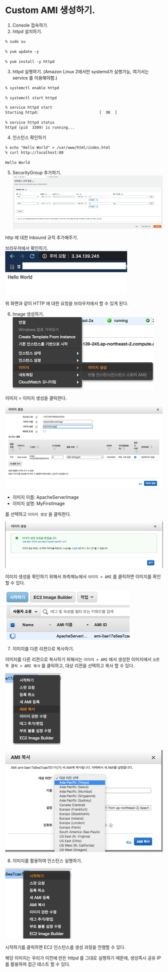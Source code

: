 # Custom AMI 생성하기. 

1. Console 접속하기. 
2. httpd 설치하기. 
```
% sudo su

% yum update -y

% yum install -y httpd
```
3. httpd 실행하기. (Amazon Linux 2에서만 systemd가 실행가능, 여기서는 service 를 이용해야함.)
```
% systemctl enable httpd

% systemctl start httpd
```

```
% service httpd start
Starting httpd:                           [  OK  ]

% service httpd status
httpd (pid  3309) is running...
```
4. 인스턴스 확인하기
```
% echo "Hello World" > /var/www/html/index.html
% curl http://localhost:80

Hello World
```
5. SecurityGroup 추가하기. 
![AMI01](imgs/AMI01.png) 

http 에 대한 Inbound 규칙 추가해주기. 

브라우저에서 확인하기. 
![AMI02](imgs/AMI02.png) 

위 화면과 같이 HTTP 에 대한 요청을 브라우저에서 할 수 있게 된다. 

6. Image 생성하기. 
![AMI03](imgs/AMI03.png) 

이미지 > 이미지 생성을 클릭한다. 

![AMI04](imgs/AMI04.png) 

- 이미지 이름: ApacheServerImage
- 이미지 설명: MyFirstImage

를 선택하고 `이미지 생성` 을 클릭한다. 

![AMI05](imgs/AMI05.png) 

이미지 생성을 확인하기 위해서 좌측메뉴에서 `이미지 > AMI` 를 클릭하면 이미지를 확인할 수 있다. 

![AMI06](imgs/AMI06.png) 

7. 이미지를 다른 리젼으로 복사하기. 

이미지를 다른 리젼으로 복사하기 위해서는 `이미지 > AMI` 에서 생성한 이미지에서 `오른쪽 클릭 > AMI 복사` 를 클릭하고, 대상 리젼을 선택하고 복사 할 수 있다. 

![AMI07](imgs/AMI07.png) 

![AMI08](imgs/AMI08.png) 

8. 이미지를 활용하여 인스턴스 실행하기. 

![AMI09](imgs/AMI09.png) 

시작하기를 클릭하면 EC2 인스턴스를 생성 과정을 전행할 수 있다. 

해당 이미지는 우리가 이전에 만든 httpd 를 그대로 실행하기 때문에, 생성즉시 공유 IP 를 활용하여 접근 테스트 할 수 있다. 
